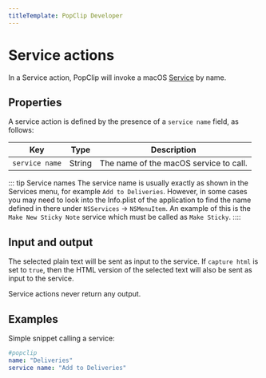 ```yaml
---
titleTemplate: PopClip Developer
---
```

# Service actions

In a Service action, PopClip will invoke a macOS [Service](https://support.apple.com/en-gb/guide/mac-help/mchlp1012/mac) by name.

## Properties

A service action is defined by the presence of a `service name` field, as follows:

|Key|Type|Description|
|---|----|-----------|
|`service name`|String|The name of the macOS service to call. |

::: tip Service names
The service name is usually exactly as shown in the Services menu, for example `Add to Deliveries`. However, in some cases you may need to look into the Info.plist of the application to find the name defined in there under `NSServices` → `NSMenuItem`. An example of this is the `Make New Sticky Note` service which must be called as `Make Sticky`.
::::

## Input and output

The selected plain text will be sent as input to the service. If `capture html` is set to `true`, then the HTML version of the selected text will also be sent as input to the service.

Service actions never return any output.

## Examples

Simple snippet calling a service:

```yaml
#popclip
name: "Deliveries"
service name: "Add to Deliveries"
```
